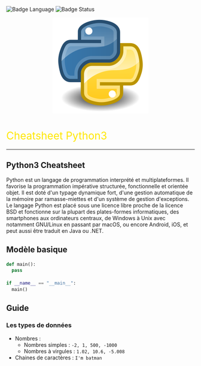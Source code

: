 ![Badge Language](https://img.shields.io/badge/Language-Python3-blue) ![Badge Status](https://img.shields.io/badge/Status-En%20Cours-yellow)
<p align="center" style="text-align: center;">
<img src="./Python_Logo.png" alt="Python Logo" height="256" />
</p>
<h1 class="text-yellow" style="color: #ffe700; font-weight: 400">Cheatsheet Python3</h1>
<hr>

## Python3 Cheatsheet

Python est un langage de programmation interprété et multiplateformes. Il favorise la programmation impérative structurée, fonctionnelle et orientée objet. Il est doté d'un typage dynamique fort, d'une gestion automatique de la mémoire par ramasse-miettes et d'un système de gestion d'exceptions. Le langage Python est placé sous une licence libre proche de la licence BSD et fonctionne sur la plupart des plates-formes informatiques, des smartphones aux ordinateurs centraux, de Windows à Unix avec notamment GNU/Linux en passant par macOS, ou encore Android, iOS, et peut aussi être traduit en Java ou .NET.

## Modèle basique

```PYTHON
def main():
  pass

if __name__ == "__main__":
  main()
```

## Guide

### Les types de données

* Nombres :
  * Nombres simples : `-2, 1, 500, -1000`
  * Nombres à virgules : `1.02, 10.6, -5.008`
* Chaines de caractères : `I'm batman`
